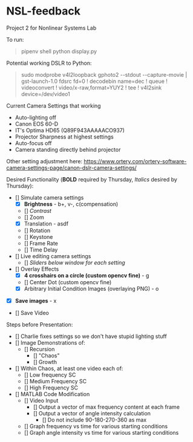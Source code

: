 # NSL-feedback
Project 2 for Nonlinear Systems Lab

To run: 

> pipenv shell 
> python display.py

Potential working DSLR to Python:

> sudo modprobe v4l2loopback
> gphoto2 --stdout --capture-movie | gst-launch-1.0 fdsrc fd=0 ! decodebin name=dec ! queue ! videoconvert ! video/x-raw,format=YUY2 ! tee ! v4l2sink device=/dev/video1

Current Camera Settings that working

- Auto-lighting off
- Canon EOS 60-D
- IT's Optima HD65 (Q89F943AAAAACO937)
- Projector Sharpness at highest settings
- Auto-focus off
- Camera standing directly behind projector

Other setting adjustment here: https://www.ortery.com/ortery-software-camera-settings-page/canon-dslr-camera-settings/


Desired Functionality (**BOLD** required by Thursday, *Italics* desired by Thursday):

- [] Simulate camera settings
	- [x] **Brightness**  - b+, v-, c(compensation)
	- [] *Contrast*
	- [] Zoom 
	- [x] Translation - asdf
	- [] Rotation
	- [] Keystone
	- [] Frame Rate
	- [] Time Delay
- [] Live editing camera settings
	- [] *Sliders below window for each setting*
- [] Overlay Effects
	- [x] **4 crosshairs on a circle (custom opencv fine)** - g
	- [] Center Dot (custom opencv fine)
	- [x] Arbitrary Initial Condition Images (overlaying PNG) - o
- [x] **Save images** - x
- [] Save Video

Steps before Presentation:

- [] Charlie fixes settings so we don't have stupid lighting stuff
- [] Image Demonstrations of:
  - [] Recursion
	- [] "Chaos"
	- [] Growth
- [] Within Chaos, at least one video each of:
	- [] Low frequency SC
	- [] Medium Frequency SC
	- [] High Frequency SC
- [] MATLAB Code Modification
	- [] Video Input
		- [] Output a vector of max frequency content at each frame
		- [] Output a vector of angle intensity calculation
			- [] Do not include 90-180-270-360 as max
	- [] Graph frequency vs time for various starting conditions
	- [] Graph angle intensity vs time for various starting conditions
